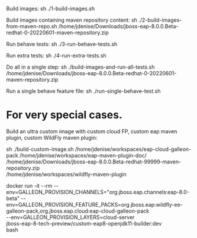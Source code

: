 Build images: 
sh ./1-build-images.sh

Build images containing maven repository content:
sh ./2-build-images-from-maven-repo.sh /home/jdenise/Downloads/jboss-eap-8.0.0.Beta-redhat-0-20220601-maven-repository.zip

Run behave tests:
sh ./3-run-behave-tests.sh

Run extra tests:
sh ./4-run-extra-tests.sh

Do all in a single step:
sh ./build-images-and-run-all-tests.sh /home/jdenise/Downloads/jboss-eap-8.0.0.Beta-redhat-0-20220601-maven-repository.zip

Run a single behave feature file:
sh ./run-single-behave-test.sh <feature file>

# For very special cases.
Build an ultra custom image with custom cloud FP, custom eap maven plugin, custom WildFly maven plugin: 

sh ./build-custom-image.sh /home/jdenise/workspaces/eap-cloud-galleon-pack /home/jdenise/workspaces/eap-maven-plugin-doc/ \
/home/jdenise/Downloads/jboss-eap-8.0.0.Beta-redhat-99999-maven-repository.zip \
/home/jdenise/workspaces/wildfly-maven-plugin

docker run -it --rm --env=GALLEON_PROVISION_CHANNELS="org.jboss.eap.channels:eap-8.0-beta" --env=GALLEON_PROVISION_FEATURE_PACKS=org.jboss.eap:wildfly-ee-galleon-pack,org.jboss.eap.cloud:eap-cloud-galleon-pack \
--env=GALLEON_PROVISION_LAYERS=cloud-server \
jboss-eap-8-tech-preview/custom-eap8-openjdk11-builder:dev \
bash